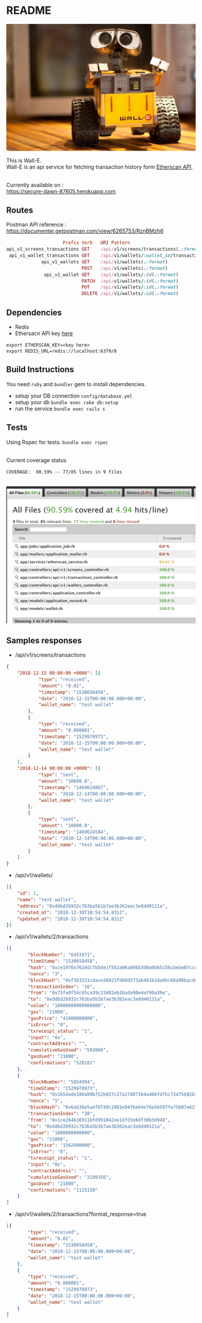 # README

![Wall-E](wall-e.jpg?raw=true "Wall-E")

This is Wall-E. <br>Wall-E is an api service for fetching transaction history form [Etherscan API](https://etherscan.io/myapikey).

<br>Currently available on : <br>https://secure-dawn-87605.herokuapp.com

## Routes

Postman API reference : https://documenter.getpostman.com/view/6265753/RznBMzh6

```ruby
                     Prefix Verb   URI Pattern                                       Controller#Action
api_v1_screens_transactions GET    /api/v1/screens/transactions(.:format)            api/v1/screens#transactions
 api_v1_wallet_transactions GET    /api/v1/wallets/:wallet_id/transactions(.:format) api/v1/transactions#index
             api_v1_wallets GET    /api/v1/wallets(.:format)                         api/v1/wallets#index
                            POST   /api/v1/wallets(.:format)                         api/v1/wallets#create
              api_v1_wallet GET    /api/v1/wallets/:id(.:format)                     api/v1/wallets#show
                            PATCH  /api/v1/wallets/:id(.:format)                     api/v1/wallets#update
                            PUT    /api/v1/wallets/:id(.:format)                     api/v1/wallets#update
                            DELETE /api/v1/wallets/:id(.:format)                     api/v1/wallets#destroy
```

## Dependencies

* Redis
* Ethersacn API key [here](https://etherscan.io/myapikey)

```
export ETHERSCAN_KEY=<key here>
export REDIS_URL=redis://localhost:6379/0
```

## Build Instructions

You need `ruby` and `bundler` gem to install dependencies.

* setup your DB connection `config/database.yml`
* setup your db
  `bundle exec rake db:setup`
* run the service
  `bundle exec rails s`

## Tests

Using Rspec for tests.
`bundle exec rspec`

<br>Current coverage status
<br>
```
COVERAGE:  90.59% -- 77/85 lines in 9 files
```
<br> ![test coverage](coverage.png?raw=true "test coverage")


## Samples responses
* /api/v1/screens/transactions
```json
{
	"2018-12-15 00:00:00 +0000": [{
			"type": "received",
			"amount": "0.01",
			"timestamp": "1538658458",
			"date": "2018-12-15T00:00:00.000+00:00",
			"wallet_name": "test wallet"
		},
		{
			"type": "received",
			"amount": "0.000001",
			"timestamp": "1529978973",
			"date": "2018-12-15T00:00:00.000+00:00",
			"wallet_name": "test wallet"
		}
	],
	"2018-12-14 00:00:00 +0000": [{
			"type": "sent",
			"amount": "10600.0",
			"timestamp": "1469624867",
			"date": "2018-12-14T00:00:00.000+00:00",
			"wallet_name": "test wallet"
		},
		{
			"type": "sent",
			"amount": "10000.0",
			"timestamp": "1469624584",
			"date": "2018-12-14T00:00:00.000+00:00",
			"wallet_name": "test wallet"
		}
	]
}
```

* /api/v1/wallets/

```json
[{
	"id": 2,
	"name": "test wallet",
	"address": "0xddbd2b932c763ba5b1b7ae3b362eac3e8d40121a",
	"created_at": "2018-12-30T10:54:54.831Z",
	"updated_at": "2018-12-30T10:54:54.831Z"
}]
```

* /api/v1/wallets/2/transactions
```json
[{
		"blockNumber": "6451971",
		"timeStamp": "1538658458",
		"hash": "0xce1970a7624dcfbbde1f5b2a06a89b53d0a0b65156cbebe07cce6fe1177a659f",
		"nonce": "3",
		"blockHash": "0xf3b3321cdace26923fd00d573ab481b1da0bc66a90bacddfd434248b54e4d47b",
		"transactionIndex": "16",
		"from": "0x75fe0f54c65ca39c23d82eb1bada90e4af99a39e",
		"to": "0xddbd2b932c763ba5b1b7ae3b362eac3e8d40121a",
		"value": "10000000000000000",
		"gas": "21000",
		"gasPrice": "41000000000",
		"isError": "0",
		"txreceipt_status": "1",
		"input": "0x",
		"contractAddress": "",
		"cumulativeGasUsed": "502068",
		"gasUsed": "21000",
		"confirmations": "528181"
	},
	{
		"blockNumber": "5854994",
		"timeStamp": "1529978973",
		"hash": "0x1b5dade100a89bf52b027c27a17d07164a466fd7bc72475682b14da8d4602828",
		"nonce": "5",
		"blockHash": "0x6ab38e5a4f0749c2881e84f6e64e70a56507fe75b07e621a9239e99dc202d196",
		"transactionIndex": "38",
		"from": "0x1ce264616911bfd991042ee1dfd3e6df30b3d948",
		"to": "0xddbd2b932c763ba5b1b7ae3b362eac3e8d40121a",
		"value": "1000000000000",
		"gas": "21000",
		"gasPrice": "1562000000",
		"isError": "0",
		"txreceipt_status": "1",
		"input": "0x",
		"contractAddress": "",
		"cumulativeGasUsed": "3109356",
		"gasUsed": "21000",
		"confirmations": "1125158"
	}
]
```

* /api/v1/wallets/2/transactions?format_response=true
```json
[{
		"type": "received",
		"amount": "0.01",
		"timestamp": "1538658458",
		"date": "2018-12-15T00:00:00.000+00:00",
		"wallet_name": "test wallet"
	},
	{
		"type": "received",
		"amount": "0.000001",
		"timestamp": "1529978973",
		"date": "2018-12-15T00:00:00.000+00:00",
		"wallet_name": "test wallet"
	}
]
```